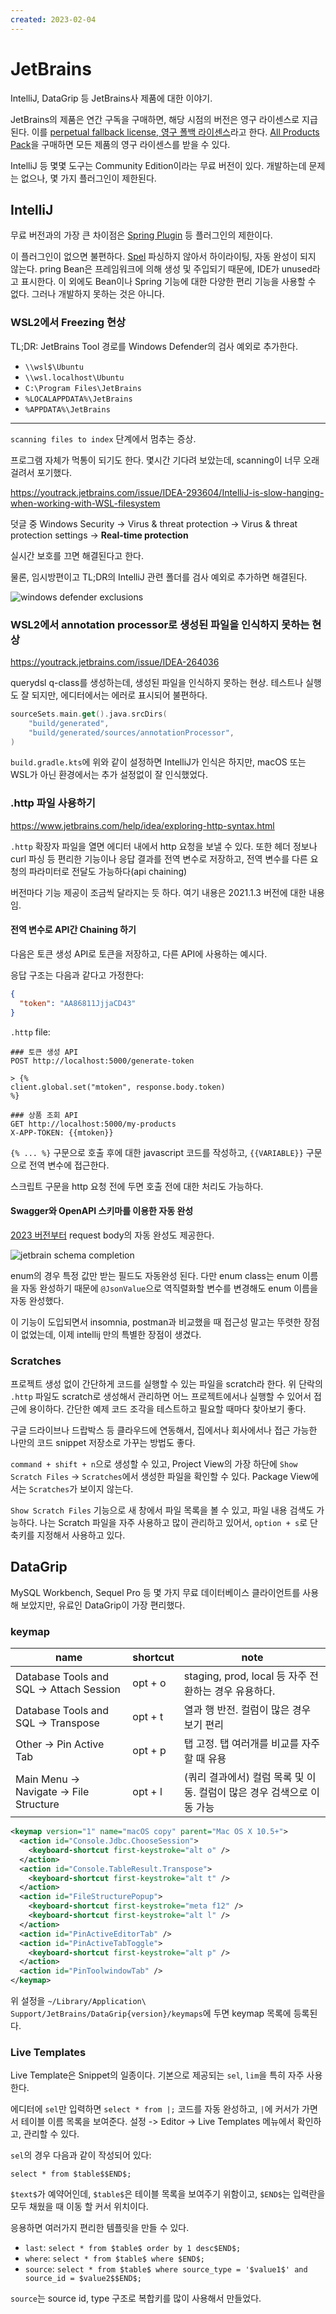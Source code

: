 ```yaml
---
created: 2023-02-04
---
```

# JetBrains

IntelliJ, DataGrip 등 JetBrains사 제품에 대한 이야기.

JetBrains의 제품은 연간 구독을 구매하면, 해당 시점의 버전은 영구 라이센스로 지급된다.
이를 [perpetual fallback license, 영구 폴백 라이센스](https://sales.jetbrains.com/hc/ko/articles/207240845)라고 한다.
[All Products Pack](https://www.jetbrains.com/all/)을 구매하면 모든 제품의 영구 라이센스를 받을 수 있다.

IntelliJ 등 몇몇 도구는 Community Edition이라는 무료 버전이 있다.
개발하는데 문제는 없으나, 몇 가지 플러그인이 제한된다.

## IntelliJ

무료 버전과의 가장 큰 차이점은 [Spring Plugin](https://plugins.jetbrains.com/plugin/20221-spring) 등 플러그인의 제한이다.

이 플러그인이 없으면 불편하다.
[Spel](https://docs.spring.io/spring-framework/docs/3.0.x/reference/expressions.html) 파싱하지 않아서 하이라이팅, 자동 완성이 되지 않는다.
pring Bean은 프레임워크에 의해 생성 및 주입되기 때문에, IDE가 unused라고 표시한다.
이 외에도 Bean이나 Spring 기능에 대한 다양한 편리 기능을 사용할 수 없다. 그러나 개발하지 못하는 것은 아니다.

### WSL2에서 Freezing 현상

TL;DR: JetBrains Tool 경로를 Windows Defender의 검사 예외로 추가한다.

* `\\wsl$\Ubuntu`
* `\\wsl.localhost\Ubuntu`
* `C:\Program Files\JetBrains`
* `%LOCALAPPDATA%\JetBrains`
* `%APPDATA%\JetBrains`

---

`scanning files to index` 단계에서 멈추는 증상.

프로그램 자체가 먹통이 되기도 한다.
몇시간 기다려 보았는데, scanning이 너무 오래 걸려서 포기했다.

https://youtrack.jetbrains.com/issue/IDEA-293604/IntelliJ-is-slow-hanging-when-working-with-WSL-filesystem

덧글 중 Windows Security -> Virus & threat protection -> Virus & threat protection settings -> **Real-time protection**

실시간 보호를 끄면 해결된다고 한다.

물론, 임시방편이고 TL;DR의 IntelliJ 관련 폴더를 검사 예외로 추가하면 해결된다.

![windows defender exclusions](res/windows-defender-exclusions.png)

### WSL2에서 annotation processor로 생성된 파일을 인식하지 못하는 현상

https://youtrack.jetbrains.com/issue/IDEA-264036

querydsl q-class를 생성하는데, 생성된 파일을 인식하지 못하는 현상.
테스트나 실행도 잘 되지만, 에디터에서는 에러로 표시되어 불편하다.

```kotlin
sourceSets.main.get().java.srcDirs(
    "build/generated",
    "build/generated/sources/annotationProcessor",
)
```

`build.gradle.kts`에 위와 같이 설정하면 IntelliJ가 인식은 하지만, macOS 또는 WSL가 아닌 환경에서는 추가 설정없이 잘 인식했었다.

### .http 파일 사용하기

https://www.jetbrains.com/help/idea/exploring-http-syntax.html

`.http` 확장자 파일을 열면 에디터 내에서 http 요청을 보낼 수 있다.
또한 헤더 정보나 curl 파싱 등 편리한 기능이나 응답 결과를 전역 변수로 저장하고,
전역 변수를 다른 요청의 파라미터로 전달도 가능하다(api chaining)

버전마다 기능 제공이 조금씩 달라지는 듯 하다. 여기 내용은 2021.1.3 버전에 대한 내용임.

#### 전역 변수로 API간 Chaining 하기

다음은 토큰 생성 API로 토큰을 저장하고, 다른 API에 사용하는 예시다.

응답 구조는 다음과 같다고 가정한다:
```json
{
  "token": "AA86811JjjaCD43"
}
```

`.http` file:

```
### 토큰 생성 API
POST http://localhost:5000/generate-token

> {%
client.global.set("mtoken", response.body.token)
%}

### 상품 조회 API
GET http://localhost:5000/my-products
X-APP-TOKEN: {{mtoken}}
```

`{% ... %}` 구문으로 호출 후에 대한 javascript 코드를 작성하고,
`{{VARIABLE}}` 구문으로 전역 변수에 접근한다.

스크립트 구문을 http 요청 전에 두면 호출 전에 대한 처리도 가능하다.

#### Swagger와 OpenAPI 스키마를 이용한 자동 완성

[2023 버전부터](https://www.jetbrains.com/idea/whatsnew/2023-2/) request body의 자동 완성도 제공한다.

![jetbrain schema completion](https://www.jetbrains.com/idea/whatsnew/2023-2/img/2_Swagger_and_OpenAPI_schemas_in_the_HTTP_Client.png)

enum의 경우 특정 값만 받는 필드도 자동완성 된다.
다만 enum class는 enum 이름을 자동 완성하기 때문에 `@JsonValue`으로 역직렬화할 변수를 변경해도 enum 이름을 자동 완성했다.

이 기능이 도입되면서 insomnia, postman과 비교했을 때 접근성 말고는 뚜렷한 장점이 없었는데,
이제 intellij 만의 특별한 장점이 생겼다.

### Scratches

프로젝트 생성 없이 간단하게 코드를 실행할 수 있는 파일을 scratch라 한다.
위 단락의 `.http` 파일도 scratch로 생성해서 관리하면 어느 프로젝트에서나 실행할 수 있어서 접근에 용이하다.
간단한 예제 코드 조각을 테스트하고 필요할 때마다 찾아보기 좋다.

구글 드라이브나 드랍박스 등 클라우드에 연동해서, 집에서나 회사에서나 접근 가능한 나만의 코드 snippet 저장소로 가꾸는 방법도 좋다.

`command + shift + n`으로 생성할 수 있고, Project View의 가장 하단에 `Show Scratch Files` -> `Scratches`에서 생성한 파일을 확인할 수 있다.
Package View에서는 `Scratches`가 보이지 않는다.

`Show Scratch Files` 기능으로 새 창에서 파일 목록을 볼 수 있고, 파일 내용 검색도 가능하다.
나는 Scratch 파일을 자주 사용하고 많이 관리하고 있어서, `option + s`로 단축키를 지정해서 사용하고 있다.

## DataGrip

MySQL Workbench, Sequel Pro 등 몇 가지 무료 데이터베이스 클라이언트를 사용해 보았지만, 유료인 DataGrip이 가장 편리했다.

### keymap

| name                                     | shortcut | note                                                                   |
|------------------------------------------|----------|------------------------------------------------------------------------|
| Database Tools and SQL -> Attach Session | opt + o  | staging, prod, local 등 자주 전환하는 경우 유용하다.                   |
| Database Tools and SQL -> Transpose      | opt + t  | 열과 행 반전. 컬럼이 많은 경우 보기 편리                               |
| Other -> Pin Active Tab                  | opt + p  | 탭 고정. 탭 여러개를 비교를 자주할 때 유용                             |
| Main Menu -> Navigate -> File Structure  | opt + l  | (쿼리 결과에서) 컬럼 목록 및 이동. 컬럼이 많은 경우 검색으로 이동 가능 |

```xml
<keymap version="1" name="macOS copy" parent="Mac OS X 10.5+">
  <action id="Console.Jdbc.ChooseSession">
    <keyboard-shortcut first-keystroke="alt o" />
  </action>
  <action id="Console.TableResult.Transpose">
    <keyboard-shortcut first-keystroke="alt t" />
  </action>
  <action id="FileStructurePopup">
    <keyboard-shortcut first-keystroke="meta f12" />
    <keyboard-shortcut first-keystroke="alt l" />
  </action>
  <action id="PinActiveEditorTab" />
  <action id="PinActiveTabToggle">
    <keyboard-shortcut first-keystroke="alt p" />
  </action>
  <action id="PinToolwindowTab" />
</keymap>
```

위 설정을 `~/Library/Application\ Support/JetBrains/DataGrip{version}/keymaps`에 두면 keymap 목록에 등록된다.

### Live Templates

Live Template은 Snippet의 일종이다.
기본으로 제공되는 `sel`, `lim`을 특히 자주 사용한다.

에디터에 `sel`만 입력하면 `select * from |;` 코드를 자동 완성하고, `|`에 커서가 가면서 테이블 이름 목록을 보여준다.
설정 -> Editor -> Live Templates 메뉴에서 확인하고, 관리할 수 있다.

`sel`의 경우 다음과 같이 작성되어 있다:

```
select * from $table$$END$;
```

`$text$`가 예약어인데, `$table$`은 테이블 목록을 보여주기 위함이고,
`$END$`는 입력란을 모두 채웠을 때 이동 할 커서 위치이다.

응용하면 여러가지 편리한 템플릿을 만들 수 있다.

- `last`: `select * from $table$ order by 1 desc$END$;`
- `where`: `select * from $table$ where $END$;`
- `source`: `select * from $table$ where source_type = '$value1$' and source_id = $value2$$END$;`

`source`는 source id, type 구조로 복합키를 많이 사용해서 만들었다.
